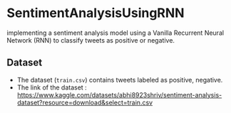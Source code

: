 # SentimentAnalysisUsingRNN
 implementing a sentiment analysis model using a Vanilla Recurrent Neural Network (RNN) to classify tweets as positive or negative.

## Dataset
- The dataset (`train.csv`) contains tweets labeled as positive, negative.
- The link of the dataset : https://www.kaggle.com/datasets/abhi8923shriv/sentiment-analysis-dataset?resource=download&select=train.csv

